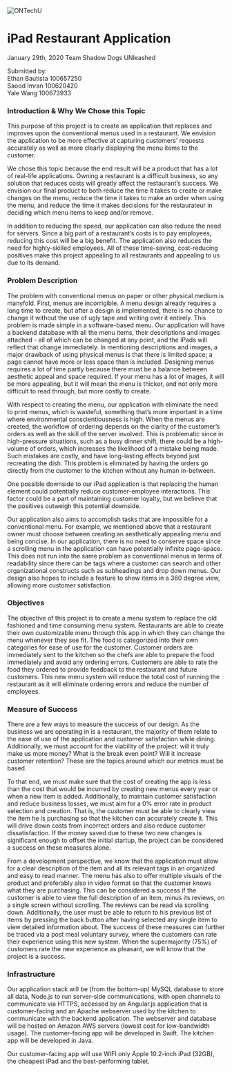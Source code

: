 ![ONTechU](https://shared.uoit.ca/global/files/img/logos/rgb-logo.png "ONTechU")



# iPad Restaurant Application

January 29th, 2020
Team Shadow Dogs UNleashed



Submitted by: <br>
Ethan Bautista 100657250 <br>
Saood Imran 100620420 <br>
Yale Wang 100673933 <br>

### Introduction & Why We Chose this Topic
This purpose of this project is to create an application that replaces and improves upon the conventional menus used in a restaurant. We envision the application to be more effective at capturing customers’ requests accurately as well as more clearly displaying the menu items to the customer.

We chose this topic because the end result will be a product that has a lot of real-life applications. Owning a restaurant is a difficult business, so any solution that reduces costs will greatly affect the restaurant’s success. We envision our final product to both reduce the time it takes to create or make changes on the menu, reduce the time it takes to make an order when using the menu, and reduce the time it makes decisions for the restaurateur in deciding which menu items to keep and/or remove. 

In addition to reducing the speed, our application can also reduce the need for servers. Since a big part of a restaurant’s costs is to pay employees, reducing this cost will be a big benefit. The application also reduces the need for highly-skilled employees. All of these time-saving, cost-reducing positives make this project appealing to all restaurants and appealing to us due to its demand.

### Problem Description
The problem with conventional menus on paper or other physical medium is manyfold. First, menus are incorrigible. A menu design already requires a long time to create, but after a design is implemented, there is no chance to change it without the use of ugly tape and writing over it entirely. This problem is made simple in a software-based menu. Our application will have a backend database with all the menu items, their descriptions and images attached - all of which can be changed at any point, and the iPads will reflect that change immediately. In mentioning descriptions and images, a major drawback of using physical menus is that there is limited space; a page cannot have more or less space than is included. Designing menus requires a lot of time partly because there must be a balance between aesthetic appeal and space required. If your menu has a lot of images, it will be more appealing, but it will mean the menu is thicker, and not only more difficult to read through, but more costly to create.

With respect to creating the menu, our application with eliminate the need to print menus, which is wasteful, something that’s more important in a time where environmental conscientiousness is high. When the menus are created, the workflow of ordering depends on the clarity of the customer’s orders as well as the skill of the server involved. This is problematic since in high-pressure situations, such as a busy dinner shift, there could be a high-volume of orders, which increases the likelihood of a mistake being made. Such mistakes are costly, and have long-lasting effects beyond just recreating the dish. This problem is eliminated by having the orders go directly from the customer to the kitchen without any human in-between.

One possible downside to our iPad application is that replacing the human element could potentially reduce customer-employee interactions. This factor could be a part of maintaining customer loyalty, but we believe that the positives outweigh this potential downside.

Our application also aims to accomplish tasks that are impossible for a conventional menu. For example, we mentioned above that a restaurant owner must choose between creating an aesthetically appealing menu and being concise. In our application, there is no need to conserve space since a scrolling menu in the application can have potentially infinite page-space. This does not run into the same problem as conventional menus in terms of readability since there can be tags where a customer can search and other organizational constructs such as subheadings and drop down menus. Our design also hopes to include a feature to show items in a 360 degree view, allowing more customer satisfaction. 

### Objectives
The objective of this project is to create a menu system to replace the old fashioned and time consuming menu system. Restaurants are able to create their own customizable menu through this app in which they can change the menu whenever they see fit. The food is categorized into their own categories for ease of use for the customer. Customer orders are immediately sent to the kitchen so the chefs are able to prepare the food immediately and avoid any ordering errors. Customers are able to rate the food they ordered to provide feedback to the restaurant and future customers. This new menu system will reduce the total cost of running the restaurant as it will eliminate ordering errors and reduce the number of employees.

### Measure of Success
There are a few ways to measure the success of our design. As the business we are operating in is a restaurant, the majority of them relate to the ease of use of the application and customer satisfaction while dining. Additionally, we must account for the viability of the project: will it truly make us more money? What is the break even point? Will it increase customer retention? These are the topics around which our metrics must be based. 

To that end, we must make sure that the cost of creating the app is less than the cost that would be incurred by creating new menus every year or when a new item is added. Additionally, to maintain customer satisfaction and reduce business losses, we must aim for a 0% error rate in product selection and creation. That is, the customer must be able to clearly view the item he is purchasing so that the kitchen can accurately create it. This will drive down costs from incorrect orders and also reduce customer dissatisfaction. If the money saved due to these two new changes is significant enough to offset the initial startup, the project can be considered a success on these measures alone.

From a development perspective, we know that the application must allow for a clear description of the item and all its relevant tags in an organized and easy to read manner. The menu has also to offer multiple visuals of the product and preferably also in video format so that the customer knows what they are purchasing. This can be considered a success if the customer is able to view the full description of an item, minus its reviews, on a single screen without scrolling. The reviews can be read via scrolling down. Additionally, the user must be able to return to his previous list of items by pressing the back button after having selected any single item to view detailed information about. 
The success of these measures can further be traced via a post meal voluntary survey, where the customers can rate their experience using this new system. When the supermajority (75%) of customers rate the new experience as pleasant, we will know that the project is a success.


### Infrastructure 
Our application stack will be (from the bottom-up) MySQL database to store all data, Node.js to run server-side communications, with open channels to communicate via HTTPS, accessed by an Angular.js application that is customer-facing and an Apache webserver used by the kitchen to communicate with the backend application. The webserver and database will be hosted on Amazon AWS servers (lowest cost for low-bandwidth usage). The customer-facing app will be developed in Swift. The kitchen app will be developed in Java. 

Our customer-facing app will use WIFI only Apple 10.2-inch iPad (32GB), the cheapest iPad and the best-performing tablet.
